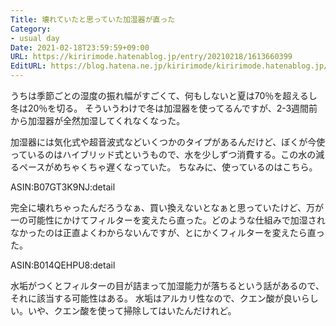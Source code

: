 ```yaml
---
Title: 壊れていたと思っていた加湿器が直った
Category:
- usual day
Date: 2021-02-18T23:59:59+09:00
URL: https://kiririmode.hatenablog.jp/entry/20210218/1613660399
EditURL: https://blog.hatena.ne.jp/kiririmode/kiririmode.hatenablog.jp/atom/entry/26006613694846218
---
```


うちは季節ごとの湿度の振れ幅がすごくて、何もしないと夏は70％を超えるし冬は20％を切る。
そういうわけで冬は加湿器を使ってるんですが、2-3週間前から加湿器が全然加湿してくれなくなった。

加湿器には気化式や超音波式などいくつかのタイプがあるんだけど、ぼくが今使っているのはハイブリッド式というもので、水を少しずつ消費する。この水の減るペースがめちゃくちゃ遅くなっていた。
ちなみに、使っているのはこちら。

ASIN:B07GT3K9NJ:detail

完全に壊れちゃったんだろうなぁ、買い換えないとなぁと思っていたけど、万が一の可能性にかけてフィルターを変えたら直った。どのような仕組みで加湿されなかったのは正直よくわからないんですが、とにかくフィルターを変えたら直った。

ASIN:B014QEHPU8:detail

水垢がつくとフィルターの目が詰まって加湿能力が落ちるという話があるので、それに該当する可能性はある。
水垢はアルカリ性なので、クエン酸が良いらしい。いや、クエン酸を使って掃除してはいたんだけれど。
